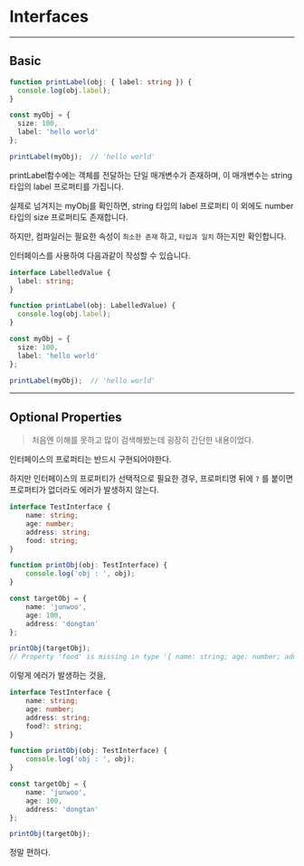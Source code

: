 # Interfaces

---

## Basic



```typescript
function printLabel(obj: { label: string }) {
  console.log(obj.label);
}

const myObj = {
  size: 100,
  label: 'hello world'
};

printLabel(myObj);	// 'hello world'
```



printLabel함수에는 객체를 전달하는 단일 매개변수가 존재하며, 이 매개변수는 string 타입의 label 프로퍼티를 가집니다.

실제로 넘겨지는 myObj를 확인하면, string 타입의 label 프로퍼티 이 외에도 number 타입의 size 프로퍼티도 존재합니다.

하지만, 컴파일러는 필요한 속성이 `최소한 존재` 하고, `타입과 일치` 하는지만 확인합니다.



인터페이스를 사용하여 다음과같이 작성할 수 있습니다.

```typescript
interface LabelledValue {
  label: string;
}

function printLabel(obj: LabelledValue) {
  console.log(obj.label);
}

const myObj = {
  size: 100,
  label: 'hello world'
};

printLabel(myObj);	// 'hello world'
```



---

## Optional Properties

> 처음엔 이해를 못하고 많이 검색해봤는데 굉장히 간단한 내용이었다.

인터페이스의 프로퍼티는 반드시 구현되어야한다.

하지만 인터페이스의 프로퍼티가 선택적으로 필요한 경우, 프로퍼티명 뒤에 `?` 를 붙이면 프로퍼티가 없더라도 에러가 발생하지 않는다.



```typescript
interface TestInterface {
    name: string;
    age: number;
    address: string;
    food: string;
}

function printObj(obj: TestInterface) {
    console.log('obj : ', obj);
}

const targetObj = {
    name: 'junwoo',
    age: 100,
    address: 'dongtan'
};

printObj(targetObj);
// Property 'food' is missing in type '{ name: string; age: number; address: string; }' but required in type 'TestInterface'.
```

이렇게 에러가 발생하는 것을,

```typescript
interface TestInterface {
    name: string;
    age: number;
    address: string;
    food?: string;
}

function printObj(obj: TestInterface) {
    console.log('obj : ', obj);
}

const targetObj = {
    name: 'junwoo',
    age: 100,
    address: 'dongtan'
};

printObj(targetObj);
```



정말 편하다.